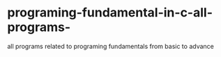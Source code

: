 # programing-fundamental-in-c-all-programs-
all programs related to programing fundamentals from basic to advance
